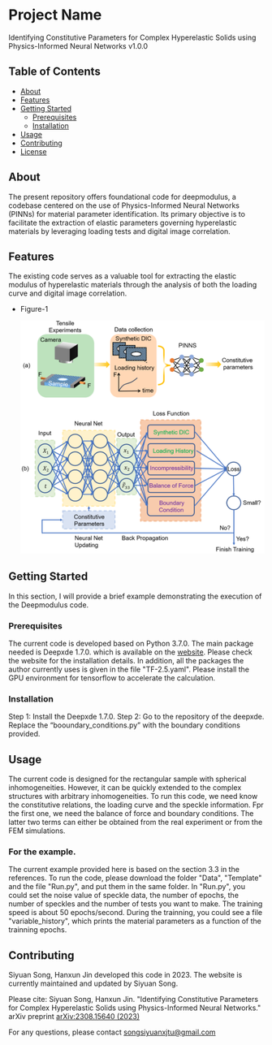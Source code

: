 # Project Name

Identifying Constitutive Parameters for Complex Hyperelastic Solids using Physics-Informed Neural Networks
v1.0.0

## Table of Contents

- [About](#about)
- [Features](#features)
- [Getting Started](#getting-started)
  - [Prerequisites](#prerequisites)
  - [Installation](#installation)
- [Usage](#usage)
- [Contributing](#contributing)
- [License](#license)

## About

The present repository offers foundational code for deepmodulus, a codebase centered on the use of Physics-Informed Neural Networks (PINNs) for material parameter identification. Its primary objective is to facilitate the extraction of elastic parameters governing hyperelastic materials by leveraging loading tests and digital image correlation.


## Features

The existing code serves as a valuable tool for extracting the elastic modulus of hyperelastic materials through the analysis of both the loading curve and digital image correlation.
- Figure-1
  
  ![Diagram of the PINNs](/Figure/Figure-1.png)

## Getting Started

In this section, I will provide a brief example demonstrating the execution of the Deepmodulus code.

### Prerequisites

The current code is developed based on Python 3.7.0. The main package needed is Deepxde 1.7.0. which is available on the [website](https://deepxde.readthedocs.io/en/latest/user/installation.html). Please check the website for the installation details. In addition, all the packages the author currently uses is given in the file "TF-2.5.yaml". Please install the GPU environment for tensorflow to accelerate the calculation.

### Installation

Step 1:
Install the Deepxde 1.7.0.
Step 2:
Go to the repository of the deepxde. Replace the “booundary_conditions.py” with the boundary conditions provided. 

## Usage

The current code is designed for the rectangular sample with spherical inhomogeneities. However, it can be quickly extended to the complex structures with arbitrary inhomogeneities. To run this code, we need know the constitutive relations, the loading curve and the speckle information. Fpr the first one, we need the balance of force and boundary conditions. The latter two terms can either be obtained from the real experiment or from the FEM simulations.

### For the example.
The current example provided here is based on the section 3.3 in the references. To run the code, please download the folder "Data", "Template" and the file "Run.py", and put them in the same folder. In "Run.py", you could set the noise value of speckle data, the number of epochs, the number of speckles and the number of tests you want to make. The training speed is about 50 epochs/second. During the trainning, you could see a file "variable_history", which prints the material parameters as a function of the trainning epochs. 


## Contributing

Siyuan Song, Hanxun Jin developed this code in 2023. The website is currently maintained and updated by Siyuan Song.

Please cite:
Siyuan Song, Hanxun Jin. "Identifying Constitutive Parameters for Complex Hyperelastic Solids using Physics-Informed Neural Networks." arXiv preprint [arXiv:2308.15640 (2023)](https://arxiv.org/pdf/2308.15640.pdf)


For any questions, please contact
songsiyuanxjtu@gmail.com


